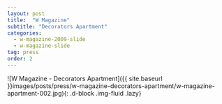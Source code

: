 ```yaml
---
layout: post
title:  "W Magazine"
subtitle: "Decorators Apartment"
categories:
  - w-magazine-2009-slide
  - w-magazine-slide
tag: press
order: 2
---
```


![W Magazine - Decorators Apartment]({{ site.baseurl }}images/posts/press/w-magazine-decorators-apartment/w-magazine-apartment-002.jpg){: .d-block .img-fluid .lazy}
